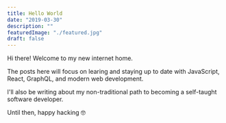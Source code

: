 ```yaml
---
title: Hello World
date: "2019-03-30"
description: ""
featuredImage: "./featured.jpg"
draft: false
---
```


Hi there! Welcome to my new internet home.

The posts here will focus on learing and staying up to date with JavaScript, React, GraphQL, and modern web
development.

I'll also be writing about my non-traditional path to becoming a self-taught software developer.

Until then, happy hacking 🤓
